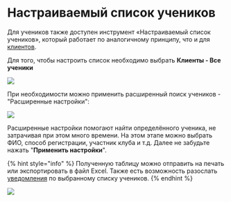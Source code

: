 # Настраиваемый список учеников

Для учеников также доступен инструмент «Настраиваемый список учеников», который работает по аналогичному принципу, что и для [клиентов](../klienty/nastraivaemyi-spisok-klientov.md).

Для того, чтобы настроить список необходимо выбрать **Клиенты - Все ученики**

![](../.gitbook/assets/Screenshot\_252.png)

При необходимости можно применить расширенный поиск учеников - "Расширенные настройки":

![](<../.gitbook/assets/Screenshot\_254 (1).png>)

Расширенные настройки помогают найти определённого ученика, не затрачивая при этом много времени. На этом этапе можно выбрать ФИО, способ регистрации, участник клуба и т.д. Далее не забудьте нажать "**Применить настройки**".

{% hint style="info" %}
Полученную таблицу можно отправить на печать или экспортировать в файл Excel. Также есть возможность разослать [уведомления](../nachalo-raboty/shkola/uvedomleniya.md) по выбранному списку учеников.
{% endhint %}

![](<../.gitbook/assets/Screenshot\_260 (1).png>)
